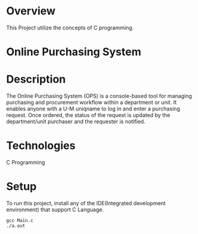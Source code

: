 # Overview
  This Project utilize the concepts of C programming.

# Online Purchasing System

# Description
  The Online Purchasing System (OPS) is a console-based tool for managing purchasing and procurement workflow within a department or unit. It enables anyone with a U-M uniqname to log in and enter a purchasing request. Once ordered, the status of the request is updated by the department/unit purchaser and the requester is notified.
 
 # Technologies
   C Programming
 # Setup
  To run this project, install any of the IDE(Integrated development environment) that support C Language.
  ```
  gcc Main.c
  ./a.out
  ```
  
  
  
   
